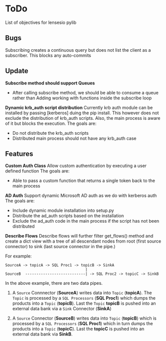 # ToDo

List of objectives for lensesio pylib

## Bugs

Subscribing creates a continuous query but does not list the client as a subscriber. This blocks any auto-commits

## Update

**Subscribe method should support Queues**
- After calling subscribe method, we should be able to consume a queue rather than
Adding working with functions inside the subscribe loop

**Dynamic krb_auth script distribution**
Currently krb auth module can be installed by passing [kerberos] duing the pip install.
This however does not exclude the distribution of krb_auth scripts. Also, the main process
is aware of it but blocks the execution.
The goals are:
- Do not distribute the krb_auth scripts
- Distributed main process should not have any krb_auth case

## Features

**Custom Auth Class**
Allow custom authentication by executing a user defined function
The goals are:
- Able to pass a custom function that returns a single token back to the main process

**AD Auth**
Support dynamic Microsoft AD auth as we do with kerberos auth
The goals are:
- Include dynamic module installation into setup.py
- Distribute the ad_auth scripts based on the installation
- Exclude the ad_auth code in the main process if the script has not been distributed

**Describe Flows**
Describe flows will further filter get_flows() method and create a dict view with a tree of all descendant nodes
from root (first source connector) to sink (last source connector in the pipe.)

For example:

    SourceA -> topicA -> SQL Proc1 -> topicB -> SinkA
                                        |
    SourceB  ---------------------------| -> SQL Proc2 -> topicC -> SinkB
    
In the above example, there are two data pipes.
1) A `Source` Connnector (**SourceA**) writes data into `Topic` (**topicA**). The `Topic` is processed by
a `SQL Processors` (**SQL Proc1**) which dumps the products into a `Topic` (**topicB**). Last the `Topic` **topicB** is
pushed into an external data bank via a `Sink` Connector (**SinkA**)

2) A `Source` Connector (**SourceB**) writes data into `Topic` (**topicB**) which is processed by a `SQL Processors` (**SQL Proc1**) which in turn dumps the products into a `Topic` (**topicC**). Last the **topicC** is pushed into an external data bank via **SinkB**.
